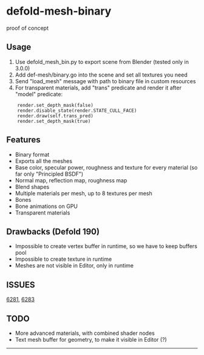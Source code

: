 # defold-mesh-binary
proof of concept

## Usage
1. Use defold_mesh_bin.py to export scene from Blender (tested only in 3.0.0)
2. Add def-mesh/binary.go into the scene and set all textures you need
3. Send "load_mesh" message with path to binary file in custom resources
4. For transparent materials, add "trans" predicate and render it after "model" predicate:
```` 
	render.set_depth_mask(false)
	render.disable_state(render.STATE_CULL_FACE)
	render.draw(self.trans_pred)
	render.set_depth_mask(true)
```` 

## Features
* Binary format
* Exports all the meshes
* Base color, specular power, roughness and texture for every material (so far only "Principled BSDF")
* Normal map, reflection map, roughness map
* Blend shapes
* Multiple materials per mesh, up to 8 textures per mesh
* Bones
* Bone animations on GPU
* Transparent materials

## Drawbacks (Defold 190)
* Impossible to create vertex buffer in runtime, so we have to keep buffers pool
* Impossible to create texture in runtime
* Meshes are not visible in Editor, only in runtime

## ISSUES
[6281](https://github.com/defold/defold/issues/6281), [6283](https://github.com/defold/defold/issues/6283)

## TODO
* More advanced materials, with combined shader nodes
* Text mesh buffer for geometry, to make it visible in Editor (?)
---